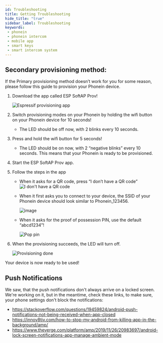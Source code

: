 ```yaml
---
id: Troubleshooting
title: Getting Troubleshooting
hide_title: "true"
sidebar_label: Troubleshooting
keywords: 
 - phonein
 - phonein intercom
 - mobile app
 - smart keys
 - smart intercom system
---
```


## Secondary provisioning method:

If the Primary provisioning method doesn’t work for you for some reason, please follow this guide to provision your Phonein device.

1. Download the app called ESP SoftAP Prov!

    ![Espressif provisioning app](/img/prov_app.jpg)
2. Switch provisioning modes on your Phonein by holding the wifi button on your Phonein device for 10 seconds!
    *   The LED should be off now, with 2 blinks every 10 seconds.
3. Press and hold the wifi button for 5 seconds!
    *   The LED should be on now, with 2 “negative blinks” every 10 seconds. This means that your Phonein is ready to be provisioned.
4. Start the ESP SoftAP Prov app.
5. Follow the steps in the app
    *   When it asks for a QR code, press “I don’t have a QR code”
        ![I don't have a QR code](/img/prov_qr.jpg)

    *   When it first asks you to connect to your device, the SSID of your Phonein device should look similar to Phonein_123456.

        ![image](/img/prov_ap.jpg)
    *   When it asks for the proof of possession PIN, use the default “abcd1234”!

        ![Pop pin](/img/prov_pin.jpg)
6. When the provisioning succeeds, the LED will turn off.

    ![Provisioning done](/img/prov_done.jpg)

Your device is now ready to be used!

## Push Notifications

We saw, that the push notifications don't always arrive on a locked screen. We're working on it, but in the meantime, check these links, to make sure, your phone settings don't block the notifications:
 - https://stackoverflow.com/questions/19459824/android-push-notifications-not-being-received-when-app-closed
 - https://innov8tiv.com/how-to-stop-my-android-from-killing-app-in-the-background/amp/
 - https://www.theverge.com/platform/amp/2019/11/26/20983697/android-lock-screen-notifications-app-manage-ambient-mode
